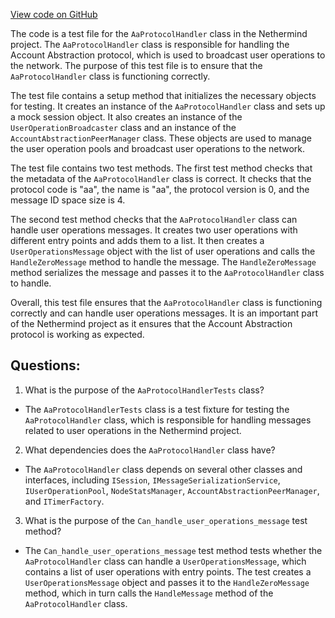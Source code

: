 [View code on GitHub](https://github.com/NethermindEth/nethermind/src/Nethermind/Nethermind.AccountAbstraction.Test/Network/AaProtocolHandlerTests.cs)

The code is a test file for the `AaProtocolHandler` class in the Nethermind project. The `AaProtocolHandler` class is responsible for handling the Account Abstraction protocol, which is used to broadcast user operations to the network. The purpose of this test file is to ensure that the `AaProtocolHandler` class is functioning correctly.

The test file contains a setup method that initializes the necessary objects for testing. It creates an instance of the `AaProtocolHandler` class and sets up a mock session object. It also creates an instance of the `UserOperationBroadcaster` class and an instance of the `AccountAbstractionPeerManager` class. These objects are used to manage the user operation pools and broadcast user operations to the network.

The test file contains two test methods. The first test method checks that the metadata of the `AaProtocolHandler` class is correct. It checks that the protocol code is "aa", the name is "aa", the protocol version is 0, and the message ID space size is 4.

The second test method checks that the `AaProtocolHandler` class can handle user operations messages. It creates two user operations with different entry points and adds them to a list. It then creates a `UserOperationsMessage` object with the list of user operations and calls the `HandleZeroMessage` method to handle the message. The `HandleZeroMessage` method serializes the message and passes it to the `AaProtocolHandler` class to handle.

Overall, this test file ensures that the `AaProtocolHandler` class is functioning correctly and can handle user operations messages. It is an important part of the Nethermind project as it ensures that the Account Abstraction protocol is working as expected.
## Questions: 
 1. What is the purpose of the `AaProtocolHandlerTests` class?
- The `AaProtocolHandlerTests` class is a test fixture for testing the `AaProtocolHandler` class, which is responsible for handling messages related to user operations in the Nethermind project.

2. What dependencies does the `AaProtocolHandler` class have?
- The `AaProtocolHandler` class depends on several other classes and interfaces, including `ISession`, `IMessageSerializationService`, `IUserOperationPool`, `NodeStatsManager`, `AccountAbstractionPeerManager`, and `ITimerFactory`.

3. What is the purpose of the `Can_handle_user_operations_message` test method?
- The `Can_handle_user_operations_message` test method tests whether the `AaProtocolHandler` class can handle a `UserOperationsMessage`, which contains a list of user operations with entry points. The test creates a `UserOperationsMessage` object and passes it to the `HandleZeroMessage` method, which in turn calls the `HandleMessage` method of the `AaProtocolHandler` class.